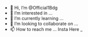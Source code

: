 - 👋 Hi, I’m @Official1Bdg
- 👀 I’m interested in ...
- 🌱 I’m currently learning ...
- 💞️ I’m looking to collaborate on ...
- 📫 How to reach me ... Insta Here _

<!---
Official1Bdg/Official1Bdg is a ✨ special ✨ repository because its `README.md` (this file) appears on your GitHub profile.
You can click the Preview link to take a look at your changes.
--->
